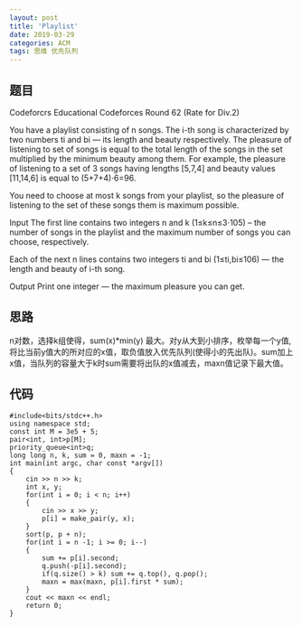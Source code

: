 ```yaml
---
layout: post
title: 'Playlist'
date: 2019-03-29
categories: ACM
tags: 思维 优先队列
---
```

## 题目
Codeforcrs Educational Codeforces Round 62 (Rate for Div.2)


You have a playlist consisting of n songs. The i-th song is characterized by two numbers ti and bi — its length and beauty respectively. The pleasure of listening to set of songs is equal to the total length of the songs in the set multiplied by the minimum beauty among them. For example, the pleasure of listening to a set of 3 songs having lengths [5,7,4] and beauty values [11,14,6] is equal to (5+7+4)⋅6=96.

You need to choose at most k songs from your playlist, so the pleasure of listening to the set of these songs them is maximum possible.

Input
The first line contains two integers n and k (1≤k≤n≤3⋅105) – the number of songs in the playlist and the maximum number of songs you can choose, respectively.

Each of the next n lines contains two integers ti and bi (1≤ti,bi≤106) — the length and beauty of i-th song.

Output
Print one integer — the maximum pleasure you can get.
## 思路
n对数，选择k组使得，sum(x)*min(y) 最大。对y从大到小排序，枚举每一个y值,将比当前y值大的所对应的x值，取负值放入优先队列(使得小的先出队)。sum加上x值，当队列的容量大于k时sum需要将出队的x值减去，maxn值记录下最大值。
## 代码
```clike
#include<bits/stdc++.h>
using namespace std;
const int M = 3e5 + 5;
pair<int, int>p[M];
priority_queue<int>q;
long long n, k, sum = 0, maxn = -1;
int main(int argc, char const *argv[])
{
    cin >> n >> k;
    int x, y;
    for(int i = 0; i < n; i++)
    {
        cin >> x >> y;
        p[i] = make_pair(y, x);
    }
    sort(p, p + n);
    for(int i = n -1; i >= 0; i--)
    {
        sum += p[i].second;
        q.push(-p[i].second);
        if(q.size() > k) sum += q.top(), q.pop();
        maxn = max(maxn, p[i].first * sum);
    }
    cout << maxn << endl;
    return 0;
}
```